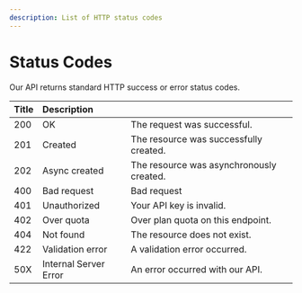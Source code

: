 ```yaml
---
description: List of HTTP status codes
---
```


# Status Codes

Our API returns standard HTTP success or error status codes. 

| Title  | Description |  |
| :--- | :--- | :--- |
| 200 | OK | The request was successful. |
| 201 | Created | The resource was successfully created. |
| 202 | Async created | The resource was asynchronously created. |
| 400 | Bad request | Bad request |
| 401 | Unauthorized | Your API key is invalid. |
| 402 | Over quota | Over plan quota on this endpoint. |
| 404 | Not found | The resource does not exist. |
| 422 | Validation error | A validation error occurred. |
| 50X | Internal Server Error | An error occurred with our API. |



